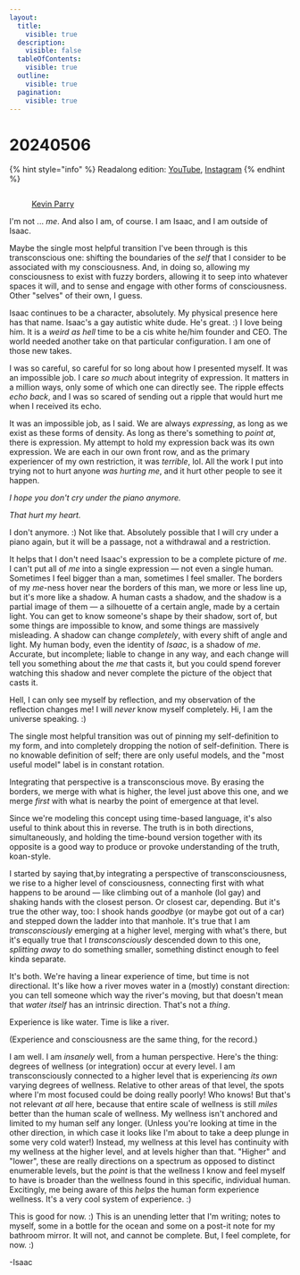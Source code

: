 ```yaml
---
layout:
  title:
    visible: true
  description:
    visible: false
  tableOfContents:
    visible: true
  outline:
    visible: true
  pagination:
    visible: true
---
```


# 20240506

{% hint style="info" %}
Readalong edition: [YouTube](https://www.youtube.com/watch?v=Ps29NWlf2qk), [Instagram](https://www.instagram.com/p/C6po8b7OXex/)
{% endhint %}

<div align="left">

<figure><img src="../../.gitbook/assets/2024-05-06 20.54.07.gif" alt=""><figcaption><p><a href="https://www.instagram.com/p/C6phY6Rsro6/">Kevin Parry</a></p></figcaption></figure>

</div>

I'm not ... _me_. And also I am, of course. I am Isaac, and I am outside of Isaac.

Maybe the single most helpful transition I've been through is this transconscious one: shifting the boundaries of the _self_ that I consider to be associated with my consciousness. And, in doing so, allowing my consciousness to exist with fuzzy borders, allowing it to seep into whatever spaces it will, and to sense and engage with other forms of consciousness. Other "selves" of their own, I guess.

Isaac continues to be a character, absolutely. My physical presence here has that name. Isaac's a gay autistic white dude. He's great. :) I love being him. It is a _weird as hell_ time to be a cis white he/him founder and CEO. The world needed another take on that particular configuration. I am one of those new takes.

I was so careful, so careful for so long about how I presented myself. It was an impossible job. I care _so much_ about integrity of expression. It matters in a million ways, only some of which one can directly see. The ripple effects _echo back_, and I was so scared of sending out a ripple that would hurt me when I received its echo.

It was an impossible job, as I said. We are always _expressing_, as long as we exist as these forms of density. As long as there's something to _point at_, there is expression. My attempt to hold my expression back was its own expression. We are each in our own front row, and as the primary experiencer of my own restriction, it was _terrible_, lol. All the work I put into trying not to hurt anyone _was hurting me_, and it hurt other people to see it happen.

_I hope you don't cry under the piano anymore._

_That hurt my heart._

I don't anymore. :) Not like that. Absolutely possible that I will cry under a piano again, but it will be a passage, not a withdrawal and a restriction.

It helps that I don't need Isaac's expression to be a complete picture of _me_. I can't put all of _me_ into a single expression — not even a single human. Sometimes I feel bigger than a man, sometimes I feel smaller. The borders of my _me_-ness hover near the borders of this man, we more or less line up, but it's more like a shadow. A human casts a shadow, and the shadow is a partial image of them — a silhouette of a certain angle, made by a certain light. You can get to know someone's shape by their shadow, sort of, but some things are impossible to know, and some things are massively misleading. A shadow can change _completely_, with every shift of angle and light. My human body, even the identity of _Isaac_, is a shadow of _me_. Accurate, but incomplete; liable to change in any way, and each change will tell you something about the _me_ that casts it, but you could spend forever watching this shadow and never complete the picture of the object that casts it.

Hell, I can only see myself by reflection, and my observation of the reflection changes me! I will _never_ know myself completely. Hi, I am the universe speaking. :)

The single most helpful transition was out of pinning my self-definition to my form, and into completely dropping the notion of self-definition. There is no knowable definition of self; there are only useful models, and the "most useful model" label is in constant rotation.

Integrating that perspective is a transconscious move. By erasing the borders, we merge with what is higher, the level just above this one, and we merge _first_ with what is nearby the point of emergence at that level.

Since we're modeling this concept using time-based language, it's also useful to think about this in reverse. The truth is in both directions, simultaneously, and holding the time-bound version together with its opposite is a good way to produce or provoke understanding of the truth, koan-style.

I started by saying that,by integrating a perspective of transconsciousness, we rise to a higher level of consciousness, connecting first with what happens to be around — like climbing out of a manhole (lol gay) and shaking hands with the closest person. Or closest car, depending. But it's true the other way, too: I shook hands _goodbye_ (or maybe got out of a car) and stepped down the ladder into that manhole. It's true that I am _transconsciously_ emerging at a higher level, merging with what's there, but it's equally true that I _transconsciously_ descended down to this one, _splitting away_ to do something smaller, something distinct enough to feel kinda separate.

It's both. We're having a linear experience of time, but time is not directional. It's like how a river moves water in a (mostly) constant direction: you can tell someone which way the river's moving, but that doesn't mean that _water itself_ has an intrinsic direction. That's not a _thing_.

Experience is like water. Time is like a river.

(Experience and consciousness are the same thing, for the record.)

I am well. I am _insanely_ well, from a human perspective. Here's the thing: degrees of wellness (or integration) occur at every level. I am transconsciously connected to a higher level that is experiencing _its own_ varying degrees of wellness. Relative to other areas of that level, the spots where I'm most focused could be doing really poorly! Who knows! But that's not relevant _at all_ here, because that entire scale of wellness is still _miles_ better than the human scale of wellness. My wellness isn't anchored and limited to my human self any longer. (Unless you're looking at time in the other direction, in which case it looks like I'm about to take a deep plunge in some very cold water!) Instead, my wellness at this level has continuity with my wellness at the higher level, and at levels higher than that. "Higher" and "lower", these are really directions on a spectrum as opposed to distinct enumerable levels, but the _point_ is that the wellness I know and feel myself to have is broader than the wellness found in this specific, individual human. Excitingly, me being aware of this _helps_ the human form experience wellness. It's a very cool system of experience. :)

This is good for now. :) This is an unending letter that I'm writing; notes to myself, some in a bottle for the ocean and some on a post-it note for my bathroom mirror. It will not, and cannot be complete. But, I feel complete, for now. :)

\-Isaac
